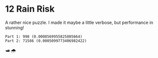 # 12 Rain Risk

A rather nice puzzle. I made it maybe a little verbose, but performance in 
stunning!

```
Part 1: 998 (0.0008569955825805664)
Part 2: 71586 (0.0005099773406982422)
```

🛥 🌧
